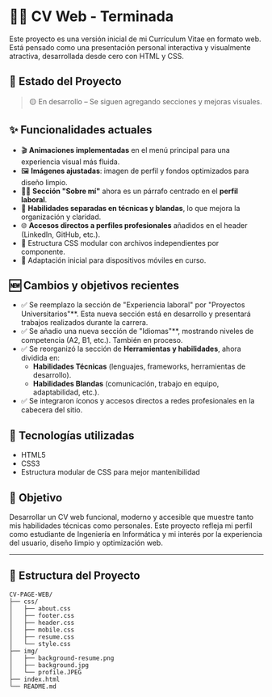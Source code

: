 # 🧑‍💻 CV Web - Terminada

Este proyecto es una versión inicial de mi Currículum Vitae en formato web. Está pensado como una presentación personal interactiva y visualmente atractiva, desarrollada desde cero con HTML y CSS.

## 🚧 Estado del Proyecto

> 🟡 En desarrollo – Se siguen agregando secciones y mejoras visuales.

## ✨ Funcionalidades actuales

- 🎬 **Animaciones implementadas** en el menú principal para una experiencia visual más fluida.
- 🖼️ **Imágenes ajustadas**: imagen de perfil y fondos optimizados para diseño limpio.
- 🧑‍💼 **Sección "Sobre mí"** ahora es un párrafo centrado en el **perfil laboral**.
- 🧠 **Habilidades separadas en técnicas y blandas**, lo que mejora la organización y claridad.
- 🌐 **Accesos directos a perfiles profesionales** añadidos en el header (LinkedIn, GitHub, etc.).
- 📑 Estructura CSS modular con archivos independientes por componente.
- 📱 Adaptación inicial para dispositivos móviles en curso.

## 🆕 Cambios y objetivos recientes

- ✅ Se reemplazo la sección de "Experiencia laboral" por "Proyectos Universitarios"**. Esta nueva sección está en desarrollo y presentará trabajos realizados durante la carrera.
- ✅ Se añadio una nueva sección de "Idiomas"**, mostrando niveles de competencia (A2, B1, etc.). También en proceso.
- ✅ Se reorganizó la sección de **Herramientas y habilidades**, ahora dividida en:
  - **Habilidades Técnicas** (lenguajes, frameworks, herramientas de desarrollo).
  - **Habilidades Blandas** (comunicación, trabajo en equipo, adaptabilidad, etc.).
- ✅ Se integraron íconos y accesos directos a redes profesionales en la cabecera del sitio.

## 🚀 Tecnologías utilizadas

- HTML5
- CSS3
- Estructura modular de CSS para mejor mantenibilidad

## 🎯 Objetivo

Desarrollar un CV web funcional, moderno y accesible que muestre tanto mis habilidades técnicas como personales. Este proyecto refleja mi perfil como estudiante de Ingeniería en Informática y mi interés por la experiencia del usuario, diseño limpio y optimización web.

---

## 📁 Estructura del Proyecto

```plaintext
CV-PAGE-WEB/
├── css/
│   ├── about.css
│   ├── footer.css
│   ├── header.css
│   ├── mobile.css
│   ├── resume.css
│   └── style.css
├── img/
│   ├── background-resume.png
│   ├── background.jpg
│   └── profile.JPEG
├── index.html
└── README.md
```
